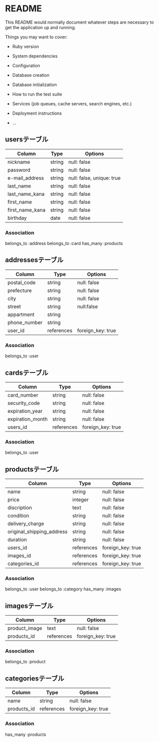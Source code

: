 # README

This README would normally document whatever steps are necessary to get the
application up and running.

Things you may want to cover:

* Ruby version

* System dependencies

* Configuration

* Database creation

* Database initialization

* How to run the test suite

* Services (job queues, cache servers, search engines, etc.)

* Deployment instructions

* ...


## usersテーブル
|Column|Type|Options|
|------|----|-------|
|nickname|string|null: false|
|password|string|null: false|
|e-mail_address|string|null: false, unique: true|
|last_name|string|null: false|
|last_name_kana|string|null: false|
|first_name|string|null: false|
|first_name_kana|string|null: false|
|birthday|date|null: false|
### Association
belongs_to :address 
belongs_to :card
has_many :products

## addressesテーブル
|Column|Type|Options|
|------|----|-------|
|postal_code|string|null: false|
|prefecture|string|null: false|
|city|string|null: false|
|street|string|null:false|
|appartment|string||
|phone_number|string||
|user_id|references|foreign_key: true|
### Association
belongs_to :user

## cardsテーブル
|Column|Type|Options|
|------|----|-------|
|card_number|string|null: false|
|security_code|string|null: false|
|expiration_year|string|null: false|
|expiration_month|string|null: false|
|users_id|references|foreign_key: true|
### Association
belongs_to :user

## productsテーブル
|Column|Type|Options|
|------|----|-------|
|name|string|null: false|
|price|integer|null: false|
|discription|text|null: false|
|condition|string|null: false|
|delivery_charge|string|null: false|
|original_shipping_address|string|null: false|
|duration|string|null: false|
|users_id|references|foreign_key: true|
|images_id|references|foreign_key: true|
|categories_id|references|foreign_key: true|
### Association
belongs_to :user
belongs_to :category
has_many :images

## imagesテーブル
|Column|Type|Options|
|------|----|-------|
|product_image|text|null: false|
|products_id|references|foreign_key: true|
### Association
belongs_to :product

## categoriesテーブル
|Column|Type|Options|
|------|----|-------|
|name|string|null: false|
|products_id|references|foreign_key: true|
### Association
has_many :products
